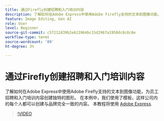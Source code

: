 ```yaml
---
title: 通过Firefly创建招聘和入门培训内容
description: 了解如何在Adobe Express中使用Adobe Firefly支持的文本到图像功能，为员工招聘和入门培训内容创建独特的图形
feature: Image Editing, Gen AI
role: User
level: Beginner
source-git-commit: c57212d39b2e613964bc15d2967a1958dc0c8c8e
workflow-type: tm+mt
source-wordcount: '89'
ht-degree: 3%

---
```


# 通过Firefly创建招聘和入门培训内容

了解如何在Adobe Express中使用Adobe Firefly支持的文本到图像功能，为员工招聘和入门培训内容创建独特的图形。 在本例中，我们使用了模板，这样公司内的每个人都可以创建与品牌完全一致的内容。 本教程将使用 [Adobe Express](https://www.adobe.com/express/).

>[!VIDEO](https://video.tv.adobe.com/v/3422411?quality=12&learn=on&hidetitle=true)
